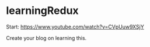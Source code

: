# learningRedux

Start: https://www.youtube.com/watch?v=CVpUuw9XSjY

Create your blog on learning this.